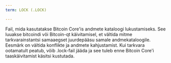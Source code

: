 ```yaml
---
term: LOCK (.LOCK)

---
```

Fail, mida kasutatakse Bitcoin Core'is andmete kataloogi lukustamiseks. See luuakse bitcoindi või Bitcoin-qt käivitamisel, et vältida mitme tarkvarainstantsi samaaegset juurdepääsu samale andmekataloogile. Eesmärk on vältida konflikte ja andmete kahjustamist. Kui tarkvara ootamatult peatub, võib .lock-fail jääda ja see tuleb enne Bitcoin Core'i taaskäivitamist käsitsi kustutada.